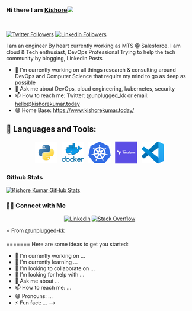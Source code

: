 
### Hi there I am [Kishore](https://www.kishorekumar.today/)<img src="https://raw.githubusercontent.com/MartinHeinz/MartinHeinz/master/wave.gif" width="30px">
<br/>

[![Twitter Followers](https://img.shields.io/badge/Twitter-1k-blue?style=social&logo=twitter)](https://twitter.com/Unplugged_kk)
[![Linkedin Followers](https://img.shields.io/badge/LinkedIn-5k-blue?style=social&logo=linkedin)](https://linkedin.com/in/kishorekumarbehera)




<div>
 <p>
I am an engineer By heart currently working as MTS @ Salesforce. I am cloud & Tech enthusiast, DevOps Professional Trying to  help the tech community by blogging, LinkedIn Posts 
   
   
- 🔭 I’m currently working on all things research & consulting around DevOps and Computer Science that require my mind to go as deep as possible 
- 💬 Ask me about DevOps, cloud engineering, kubernetes, security
- 📫 How to reach me: Twitter: @unplugged_kk or email: hello@kishorekumar.today
- 😄 Home Base: https://www.kishorekumar.today/

</p>
</div>

## 🧰 Languages and Tools:
<p align="center">
<img src="https://raw.githubusercontent.com/github/explore/80688e429a7d4ef2fca1e82350fe8e3517d3494d/topics/python/python.png" alt="Python" height="60" style="vertical-align:top; margin:4px">
<img src="https://raw.githubusercontent.com/github/explore/80688e429a7d4ef2fca1e82350fe8e3517d3494d/topics/docker/docker.png" alt="Docker" height="60" style="vertical-align:top; margin:4px">
<img src="https://raw.githubusercontent.com/github/explore/80688e429a7d4ef2fca1e82350fe8e3517d3494d/topics/kubernetes/kubernetes.png" alt="Kubernetes" height="60" style="vertical-align:top; margin:4px">
 <img src="https://raw.githubusercontent.com/github/explore/80688e429a7d4ef2fca1e82350fe8e3517d3494d/topics/terraform/terraform.png" alt="Terraform" height="60" style="vertical-align:top; margin:4px">
<img src="https://raw.githubusercontent.com/github/explore/80688e429a7d4ef2fca1e82350fe8e3517d3494d/topics/visual-studio-code/visual-studio-code.png" alt="VS Code" height="60" style="vertical-align:top; margin:4px">
</p>


### Github Stats

[![Kishore Kumar GitHub Stats](https://github-readme-stats.vercel.app/api?username=unplugged-kk&show_icons=true&count_private=true)](https://github.com/unplugged-kk)


<h3> 🤝🏻 Connect with Me </h3>

<p align="center">
<a href="https://www.linkedin.com/in/kishorekumarbehera/" target="_blank"><img alt="LinkedIn" src="https://img.shields.io/badge/LinkedIn-@kishorekumarbehera?style=flat&logo=linkedin"></a>
<a href="https://twitter.com/Unplugged_kk" target="_blank"><img alt="Stack Overflow" src="https://img.shields.io/twitter/follow/Unplugged_kk?style=social"></a>
</p>


⭐️ From [@unplugged-kk](https://github.com/unplugged-kk)


=======
Here are some ideas to get you started:

- 🔭 I’m currently working on ...
- 🌱 I’m currently learning ...
- 👯 I’m looking to collaborate on ...
- 🤔 I’m looking for help with ...
- 💬 Ask me about ...
- 📫 How to reach me: ...
- 😄 Pronouns: ...
- ⚡ Fun fact: ...
-->

